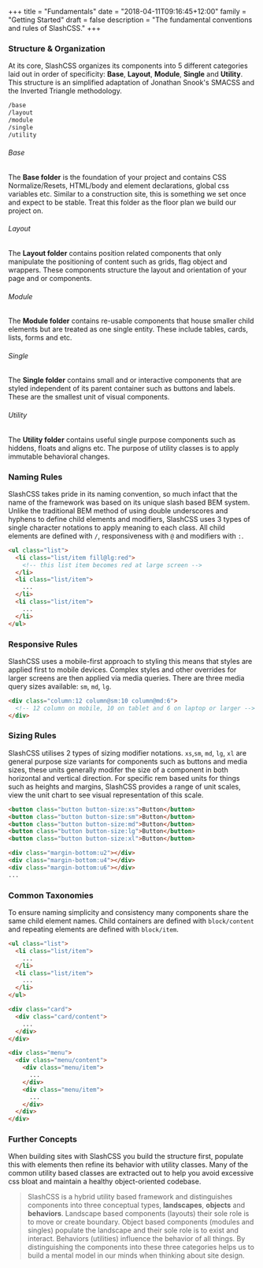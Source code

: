 +++
title = "Fundamentals"
date = "2018-04-11T09:16:45+12:00"
family = "Getting Started"
draft = false
description = "The fundamental conventions and rules of SlashCSS."
+++

### Structure & Organization

At its core, SlashCSS organizes its components into 5 different categories laid out in order of specificity: **Base**, **Layout**, **Module**, **Single** and **Utility**. This structure is an simplified adaptation of Jonathan Snook's SMACSS and the Inverted Triangle methodology.

```html
/base
/layout
/module
/single
/utility
```

###### Base

The **Base folder** is the foundation of your project and contains CSS Normalize/Resets, HTML/body and element declarations, global css variables etc. Similar to a construction site, this is something we set once and expect to be stable. Treat this folder as the floor plan we build our project on.

###### Layout

The **Layout folder** contains position related components that only manipulate the positioning of content such as grids, flag object and wrappers. These components structure the layout and orientation of your page and or components.

###### Module

The **Module folder** contains re-usable components that house smaller child elements but are treated as one single entity. These include tables, cards, lists, forms and etc.

###### Single

The **Single folder** contains small and or interactive components that are styled independent of its parent container such as buttons and labels. These are the smallest unit of visual components.

###### Utility

The **Utility folder** contains useful single purpose components such as hiddens, floats and aligns etc. The purpose of utility classes is to apply immutable behavioral changes.

### Naming Rules

SlashCSS takes pride in its naming convention, so much infact that the name of the framework was based on its unique slash based BEM system. Unlike the traditional BEM method of using double underscores and hyphens to define child elements and modifiers, SlashCSS uses 3 types of single character notations to apply meaning to each class. All child elements are defined with `/`, responsiveness with `@` and modifiers with `:`.

```html
<ul class="list">
  <li class="list/item fill@lg:red">
    <!-- this list item becomes red at large screen -->
  </li>
  <li class="list/item">
    ...
  </li>
  <li class="list/item">
    ...
  </li>
</ul>
```

### Responsive Rules

SlashCSS uses a mobile-first approach to styling this means that styles are applied first to mobile devices. Complex styles and other overrides for larger screens are then applied via media queries. There are three media query sizes available: `sm`, `md`, `lg`.

```html
<div class="column:12 column@sm:10 column@md:6">
  <!-- 12 column on mobile, 10 on tablet and 6 on laptop or larger -->
</div>
```

### Sizing Rules

SlashCSS utilises 2 types of sizing modifier notations. `xs`,`sm`, `md`, `lg`, `xl` are general purpose size variants for components such as buttons and media sizes, these units generally modifer the size of a component in both horizontal and vertical direction. For specific rem based units for things such as heights and margins, SlashCSS provides a range of unit scales, view the unit chart to see visual representation of this scale.

```html
<button class="button button-size:xs">Button</button>
<button class="button button-size:sm">Button</button>
<button class="button button-size:md">Button</button>
<button class="button button-size:lg">Button</button>
<button class="button button-size:xl">Button</button>

<div class="margin-bottom:u2"></div>
<div class="margin-bottom:u4"></div>
<div class="margin-bottom:u6"></div>
...
```

### Common Taxonomies

To ensure naming simplicity and consistency many components share the same child element names. Child containers are defined with `block/content` and repeating elements are defined with `block/item`.

```html
<ul class="list">
  <li class="list/item">
    ...
  </li>
  <li class="list/item">
    ...
  </li>
</ul>

<div class="card">
  <div class="card/content">
    ...
  </div>
</div>

<div class="menu">
  <div class="menu/content">
    <div class="menu/item">
      ...
    </div>
    <div class="menu/item">
      ...
    </div>
  </div>
</div>
```

### Further Concepts

When building sites with SlashCSS you build the structure first, populate this with elements then refine its behavior with utility classes. Many of the common utility based classes are extracted out to help you avoid excessive css bloat and maintain a healthy object-oriented codebase.

> SlashCSS is a hybrid utility based framework and distinguishes components into three conceptual types, **landscapes**, **objects** and **behaviors**. Landscape based components (layouts) their sole role is to move or create boundary. Object based components (modules and singles) populate the landscape and their sole role is to exist and interact. Behaviors (utilities) influence the behavior of all things. By distinguishing the components into these three categories helps us to build a mental model in our minds when thinking about site design.
